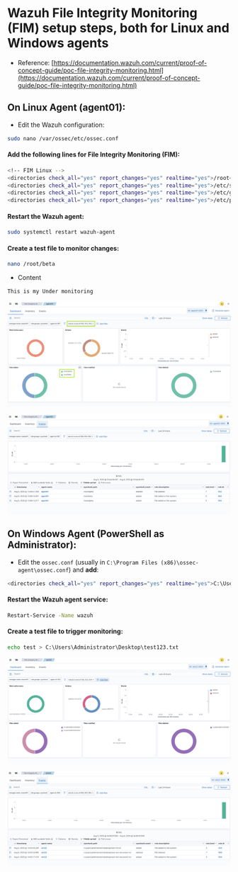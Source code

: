 # Wazuh File Integrity Monitoring (FIM) setup steps, both for Linux and Windows agents

- Reference: [https://documentation.wazuh.com/current/proof-of-concept-guide/poc-file-integrity-monitoring.html](https://documentation.wazuh.com/current/proof-of-concept-guide/poc-file-integrity-monitoring.html)

## On Linux Agent (agent01):

- Edit the Wazuh configuration:

```sh
sudo nano /var/ossec/etc/ossec.conf
```

#### Add the following lines for File Integrity Monitoring (FIM):

```sh
<!-- FIM Linux -->
<directories check_all="yes" report_changes="yes" realtime="yes">/root</directories>
<directories check_all="yes" report_changes="yes" realtime="yes">/etc/shadow</directories>
<directories check_all="yes" report_changes="yes" realtime="yes">/etc/group</directories>
<directories check_all="yes" report_changes="yes" realtime="yes">/etc/passwd</directories>
```

#### Restart the Wazuh agent:

```sh
sudo systemctl restart wazuh-agent
```

#### Create a test file to monitor changes:

```sh
nano /root/beta
```

- Content

```sh
This is my Under monitoring
```

![WAZUH](/Wazuh/assets/04.png)

![WAZUH](/Wazuh/assets/05.png)

## On Windows Agent (PowerShell as Administrator):

- Edit the `ossec.conf` (usually in `C:\Program Files (x86)\ossec-agent\ossec.conf`) and **add**:

```sh
<directories check_all="yes" report_changes="yes" realtime="yes">C:\Users\Administrator\Desktop</directories>
```

#### Restart the Wazuh agent service:

```sh
Restart-Service -Name wazuh
```

#### Create a test file to trigger monitoring:

```sh
echo test > C:\Users\Administrator\Desktop\test123.txt
```

![WAZUH](/Wazuh/assets/06.png)

![WAZUH](/Wazuh/assets/07.png)